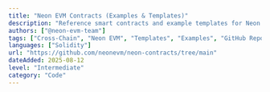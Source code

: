```yaml
---
title: "Neon EVM Contracts (Examples & Templates)"
description: "Reference smart contracts and example templates for Neon EVM — great for starting new projects quickly."
authors: ["@neon-evm-team"]
tags: ["Cross-Chain", "Neon EVM", "Templates", "Examples", "GitHub Repository"]
languages: ["Solidity"]
url: "https://github.com/neonevm/neon-contracts/tree/main"
dateAdded: 2025-08-12
level: "Intermediate"
category: "Code"
---
```

